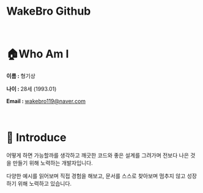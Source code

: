 <!--
**wakebro/wakebro** is a ✨ _special_ ✨ repository because its `README.md` (this file) appears on your GitHub profile.

Here are some ideas to get you started:

- 🔭 I’m currently working on ...
- 🌱 I’m currently learning ...
- 👯 I’m looking to collaborate on ...
- 🤔 I’m looking for help with ...
- 💬 Ask me about ...
- 📫 How to reach me: ...
- 😄 Pronouns: ...
- ⚡ Fun fact: ...
-->
# WakeBro Github

<br/>

# 🏠Who Am I

<strong>이름 : </strong>형기상<br/>

<strong>나이 : </strong>28세 (1993.01)<br/>

<strong>Email : </strong>wakebro119@naver.com<br/>

<br/>

# :book: Introduce

어떻게 하면 가능할까를 생각하고 깨긋한 코드와 좋은 설계를 그려가며 전보다 나은 것을 만들기 위해 노력하는 개발자입니다.

다양한 예시를 읽어보며 직접 경험을 해보고, 문서를 스스로 찾아보며 멈추지 않고 성장하기 위해 노력하고 있습니다.

